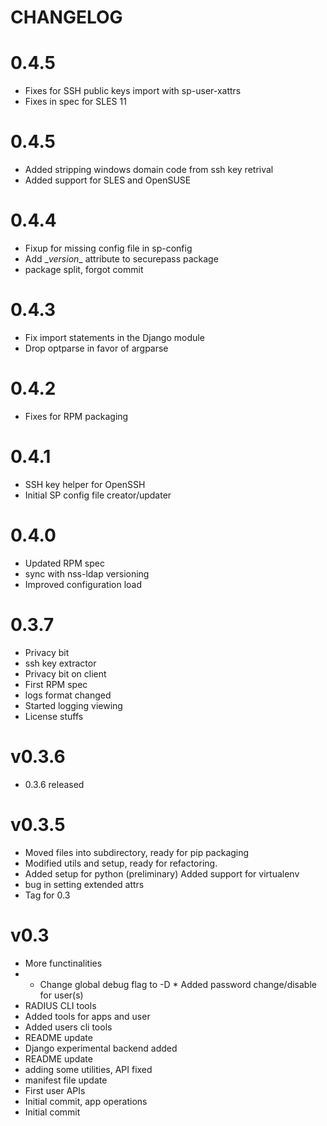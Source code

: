 CHANGELOG
=========
# 0.4.5
  * Fixes for SSH public keys import with sp-user-xattrs
  * Fixes in spec for SLES 11

# 0.4.5
  * Added stripping windows domain code from ssh key retrival
  * Added support for SLES and OpenSUSE

# 0.4.4
 * Fixup for missing config file in sp-config 
 * Add \__version__ attribute to securepass package
 * package split, forgot commit

# 0.4.3
 * Fix import statements in the Django module
 * Drop optparse in favor of argparse

# 0.4.2
 * Fixes for RPM packaging

# 0.4.1
 * SSH key helper for OpenSSH
 * Initial SP config file creator/updater

# 0.4.0
 * Updated RPM spec
 * sync with nss-ldap versioning
 * Improved configuration load

# 0.3.7
 * Privacy bit
 * ssh key extractor
 * Privacy bit on client
 * First RPM spec
 * logs format changed
 * Started logging viewing
 * License stuffs


# v0.3.6
 * 0.3.6 released


# v0.3.5
 * Moved files into subdirectory, ready for pip packaging
 * Modified utils and setup, ready for refactoring.
 * Added setup for python (preliminary) Added support for virtualenv
 * bug in setting extended attrs
 * Tag for 0.3


# v0.3
 * More functinalities
 * * Change global debug flag to -D * Added password change/disable for user(s)
 * RADIUS CLI tools
 * Added tools for apps and user
 * Added users cli tools
 * README update
 * Django experimental backend added
 * README update
 * adding some utilities, API fixed
 * manifest file update
 * First user APIs
 * Initial commit, app operations
 * Initial commit
